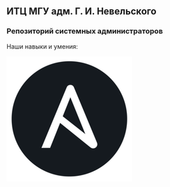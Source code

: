 ## ИТЦ МГУ адм. Г. И. Невельского
### Репозиторий системных администраторов

Наши навыки и умения:

!["Ansible"](https://raw.githubusercontent.com/github/explore/80688e429a7d4ef2fca1e82350fe8e3517d3494d/topics/ansible/ansible.png "Ansible")